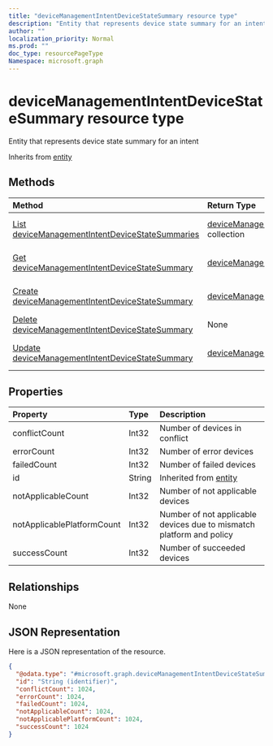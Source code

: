 ```yaml
---
title: "deviceManagementIntentDeviceStateSummary resource type"
description: "Entity that represents device state summary for an intent"
author: ""
localization_priority: Normal
ms.prod: ""
doc_type: resourcePageType
Namespace: microsoft.graph
---
```



# deviceManagementIntentDeviceStateSummary resource type

Entity that represents device state summary for an intent


Inherits from [entity](../resources/entity.md)

## Methods
|Method|Return Type|Description|
|:---|:---|:---|
|[List deviceManagementIntentDeviceStateSummaries](../api/devicemanagementintentdevicestatesummary-list.md)|[deviceManagementIntentDeviceStateSummary](../resources/deviceManagementIntentDeviceStateSummary.md) collection|List properties and relationships of the [deviceManagementIntentDeviceStateSummary](../resources/devicemanagementintentdevicestatesummary.md) objects.|
|[Get deviceManagementIntentDeviceStateSummary](../api/devicemanagementintentdevicestatesummary-get.md)|[deviceManagementIntentDeviceStateSummary](../resources/deviceManagementIntentDeviceStateSummary.md)|Read properties and relationships of the [deviceManagementIntentDeviceStateSummary](../resources/devicemanagementintentdevicestatesummary.md) object.|
|[Create deviceManagementIntentDeviceStateSummary](../api/devicemanagementintentdevicestatesummary-create.md)|[deviceManagementIntentDeviceStateSummary](../resources/deviceManagementIntentDeviceStateSummary.md)|Create a new [deviceManagementIntentDeviceStateSummary](../resources/devicemanagementintentdevicestatesummary.md) object.|
|[Delete deviceManagementIntentDeviceStateSummary](../api/devicemanagementintentdevicestatesummary-delete.md)|None|Deletes a [deviceManagementIntentDeviceStateSummary](../resources/devicemanagementintentdevicestatesummary.md).|
|[Update deviceManagementIntentDeviceStateSummary](../api/devicemanagementintentdevicestatesummary-update.md)|[deviceManagementIntentDeviceStateSummary](../resources/deviceManagementIntentDeviceStateSummary.md)|Update the properties of a [deviceManagementIntentDeviceStateSummary](../resources/devicemanagementintentdevicestatesummary.md) object.|

## Properties
|Property|Type|Description|
|:---|:---|:---|
|conflictCount|Int32|Number of devices in conflict|
|errorCount|Int32|Number of error devices|
|failedCount|Int32|Number of failed devices|
|id|String| Inherited from [entity](../resources/entity.md)|
|notApplicableCount|Int32|Number of not applicable devices|
|notApplicablePlatformCount|Int32|Number of not applicable devices due to mismatch platform and policy|
|successCount|Int32|Number of succeeded devices|

## Relationships
None

## JSON Representation
Here is a JSON representation of the resource.
<!-- {
  "blockType": "resource",
  "keyProperty": "id",
  "@odata.type": "microsoft.graph.deviceManagementIntentDeviceStateSummary",
  "baseType": "microsoft.graph.entity",
  "openType": false
}
-->
``` json
{
  "@odata.type": "#microsoft.graph.deviceManagementIntentDeviceStateSummary",
  "id": "String (identifier)",
  "conflictCount": 1024,
  "errorCount": 1024,
  "failedCount": 1024,
  "notApplicableCount": 1024,
  "notApplicablePlatformCount": 1024,
  "successCount": 1024
}
```

